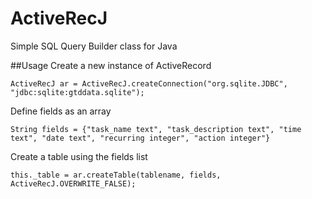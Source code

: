 # ActiveRecJ
Simple SQL Query Builder class for Java

##Usage
Create a new instance of ActiveRecord

```
ActiveRecJ ar = ActiveRecJ.createConnection("org.sqlite.JDBC", "jdbc:sqlite:gtddata.sqlite");
```

Define fields as an array

```
String fields = {"task_name text", "task_description text", "time text", "date text", "recurring integer", "action integer"}
```

Create a table using the fields list

```
this._table = ar.createTable(tablename, fields, ActiveRecJ.OVERWRITE_FALSE);
```